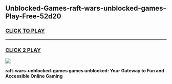 
## Unblocked-Games-raft-wars-unblocked-games-Play-Free-52d20
<h3>
<a href="https://premium76.site?title=raft-wars-unblocked-games&ref=20M">CLICK TO PLAY</a></h3>
<hr>

<h3>
<a href="https://premium76.site?title=raft-wars-unblocked-games&ref=20M">CLICK 2 PLAY</a>
  
</h3>

<a href="https://premium76.site?title=raft-wars-unblocked-games&ref=19M"><img src="https://clearcache.store/games.png"></a>


**raft-wars-unblocked-games games unblocked: Your Gateway to Fun and Accessible Online Gaming**
